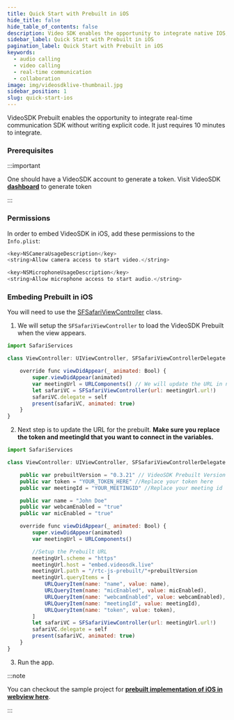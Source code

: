 ```yaml
---
title: Quick Start with Prebuilt in iOS
hide_title: false
hide_table_of_contents: false
description: Video SDK enables the opportunity to integrate native IOS, Android & Web SDKs to add live video & audio conferencing to your applications.
sidebar_label: Quick Start with Prebuilt in iOS
pagination_label: Quick Start with Prebuilt in iOS
keywords:
  - audio calling
  - video calling
  - real-time communication
  - collaboration
image: img/videosdklive-thumbnail.jpg
sidebar_position: 1
slug: quick-start-ios
---
```


VideoSDK Prebuilt enables the opportunity to integrate real-time communication SDK without writing explicit code. It just requires 10 minutes to integrate.

### Prerequisites

:::important

One should have a VideoSDK account to generate a token.
Visit VideoSDK **[dashboard](https://app.videosdk.live/api-keys)** to generate token

:::

### Permissions

In order to embed VideoSDK in iOS, add these permissions to the `Info.plist`:

```js
<key>NSCameraUsageDescription</key>
<string>Allow camera access to start video.</string>

<key>NSMicrophoneUsageDescription</key>
<string>Allow microphone access to start audio.</string>
```

### Embeding Prebuilt in iOS

You will need to use the [SFSafariViewController](https://developer.apple.com/documentation/safariservices/sfsafariviewcontroller) class.

1. We will setup the `SFSafariViewController` to load the VideoSDK Prebuilt when the view appears.

```js
import SafariServices

class ViewController: UIViewController, SFSafariViewControllerDelegate {

    override func viewDidAppear(_ animated: Bool) {
        super.viewDidAppear(animated)
        var meetingUrl = URLComponents() // We will update the URL in next step
        let safariVC = SFSafariViewController(url: meetingUrl.url!)
        safariVC.delegate = self
        present(safariVC, animated: true)
    }
}
```

2. Next step is to update the URL for the prebuilt. **Make sure you replace the token and meetingId that you want to connect in the variables.**

```js
import SafariServices

class ViewController: UIViewController, SFSafariViewControllerDelegate {

    public var prebuiltVersion = "0.3.21" // VideoSDK Prebuilt Version
    public var token = "YOUR_TOKEN_HERE" //Replace your token here
    public var meetingId = "YOUR_MEETINGID" //Replace your meeting id

    public var name = "John Doe"
    public var webcamEnabled = "true"
    public var micEnabled = "true"

    override func viewDidAppear(_ animated: Bool) {
        super.viewDidAppear(animated)
        var meetingUrl = URLComponents()

        //Setup the Prebuilt URL
        meetingUrl.scheme = "https"
        meetingUrl.host = "embed.videosdk.live"
        meetingUrl.path = "/rtc-js-prebuilt/"+prebuiltVersion
        meetingUrl.queryItems = [
            URLQueryItem(name: "name", value: name),
            URLQueryItem(name: "micEnabled", value: micEnabled),
            URLQueryItem(name: "webcamEnabled", value: webcamEnabled),
            URLQueryItem(name: "meetingId", value: meetingId),
            URLQueryItem(name: "token", value: token),
        ]
        let safariVC = SFSafariViewController(url: meetingUrl.url!)
        safariVC.delegate = self
        present(safariVC, animated: true)
    }
}
```

3. Run the app.

:::note

You can checkout the sample project for **[prebuilt implementation of iOS in webview here](https://github.com/videosdk-live/videosdk-rtc-prebuilt-examples/tree/main/Prebuilt%20Webview%20iOS)**.

:::
